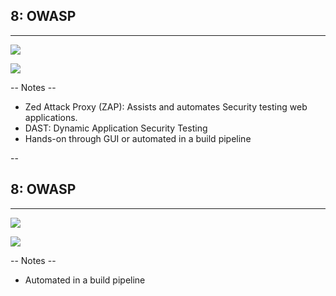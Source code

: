 ## 8: OWASP
<hr />

<div class="flags">
 <i class="fas fa-flag" title="Flagship"></i>
 <i class="fas fa-tools" title="Tools"></i>
 <i class="fas fa-toolbox" title="Builder"></i>
 <i class="fas fa-shield" title="Defender" title="Defender"></i>
 <a class="fas fa-xs fa-external-link" target="_blank" href="https://www.zaproxy.org/"> </a>
</div>

![](./pics/OWASP/zap_logo.png)<!-- .element style="position: fixed; box-shadow:none; width: 200px; top: -10px; left: 220px; "  -->

![](./pics/OWASP/zap_screen.jpg)<!-- .element class="center-x" style="position: fixed; width: 850px; bottom: 40px;"  -->

-- Notes --

* Zed Attack Proxy (ZAP): Assists and automates Security testing web applications.
* DAST: Dynamic Application Security Testing
* Hands-on through GUI or automated in a build pipeline

--

## 8: OWASP
<hr />

<div class="flags">
 <i class="fas fa-flag" title="Flagship"></i>
 <i class="fas fa-tools" title="Tools"></i>
 <i class="fas fa-toolbox" title="Builder"></i>
 <i class="fas fa-shield" title="Defender" title="Defender"></i>
 <a class="fas fa-xs fa-external-link" target="_blank" href="https://owasp.org/www-project-dependency-check/"> </a>
</div>

![](./pics/OWASP/zap_logo.png)<!-- .element style="position: fixed; box-shadow:none; width: 200px; top: -10px; left: 220px; "  -->

![](./pics/OWASP/zap_cicd.png)<!-- .element class="center-x" style="position: fixed; width: 800px; bottom: 40px;"  -->

-- Notes --

* Automated in a build pipeline

